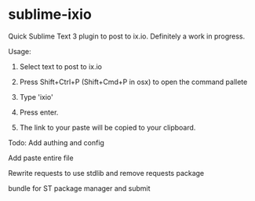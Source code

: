 sublime-ixio
============

Quick Sublime Text 3 plugin to post to ix.io. Definitely a work in progress.

Usage: 

1. Select text to post to ix.io

2. Press Shift+Ctrl+P (Shift+Cmd+P in osx) to open the command pallete

3. Type 'ixio'

4. Press enter.

5. The link to your paste will be copied to your clipboard.


Todo:
Add authing and config

Add paste entire file

Rewrite requests to use stdlib and remove requests package

bundle for ST package manager and submit
